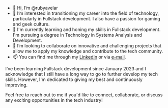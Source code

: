 - 👋 Hi, I’m @rubyavelar
- 👀 I’m interested in transitioning my career into the field of technology, particularly in Fullstack development. I also have a passion for gaming and geek culture.
- 🌱 I'm currently learning and honing my skills in Fullstack development. I'm pursuing a degree in Technology in Systems Analysis and Development.
- 💞️ I’m looking to collaborate on innovative and challenging projects that allow me to apply my knowledge and contribute to the tech community.
- 📫 You can find me through my <a href="https://www.linkedin.com/in/rubia-avelar/">LinkedIn</a> or via <a href=mailto:rhs.avelar@gmail.com>e-mail</a>.

I’ve been learning Fullstack development since January 2023 and I acknowledge that I still have a long way to go to further develop my tech skills. However, I'm dedicated to giving my best and continuously improving.

Feel free to reach out to me if you'd like to connect, collaborate, or discuss any exciting opportunities in the tech industry!

<!---
rubyavelar/rubyavelar is a ✨ special ✨ repository because its `README.md` (this file) appears on your GitHub profile.
You can click the Preview link to take a look at your changes.
--->
